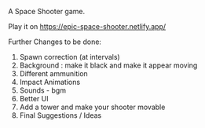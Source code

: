 A Space Shooter game.

Play it on https://epic-space-shooter.netlify.app/

Further Changes to be done:

1. Spawn correction (at intervals)
2. Background : make it black and make it appear moving
3. Different ammunition
4. Impact Animations
5. Sounds - bgm
6. Better UI 
7. Add a tower and make your shooter movable 
8. Final Suggestions / Ideas


